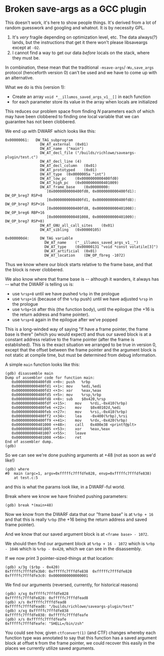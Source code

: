 # Broken save-args as a GCC plugin

This doesn't work, it's here to show people things.  It's derived from a lot
of random guesswork and googling and whatnot.  It is by necessity GPL.

1) It's _very_ fragile depending on optimization level, etc.
   The data always(?) lands, but the instructions that get it there won't
   please libsaveargs except at `-O2`.
2) I cannot find a way to get our data _before_ locals on the stack, where
   they must be.

In combination, these mean that the traditional `-msave-args`/`-Wu,save_args`
protocol (henceforth version 0) can't be used and we have to come up with an
alternative.

What we do is this (version 1):

- Create an array `void *__illumos_saved_args_v1__[]` in each function
- for each parameter store its value in the array when locals are initialized

This reduces our problem space from finding _N_ parameters each of which may
have been clobbered to finding one local variable that we can guarantee has
not been clobbered.

We end up with DWARF which looks like this:

```
0x00000061:   DW_TAG_subprogram
                DW_AT_external	(0x01)
                DW_AT_name	("main")
                DW_AT_decl_file	("/builds/richlowe/saveargs-plugin/test.c")
                DW_AT_decl_line	(4)
                DW_AT_decl_column	(0x01)
                DW_AT_prototyped	(0x01)
                DW_AT_type	(0x0000005a "int")
                DW_AT_low_pc	(0x0000000000400fd0)
                DW_AT_high_pc	(0x0000000000401009)
                DW_AT_frame_base	(0x00000000:
                   [0x0000000000400fd0, 0x0000000000400fd1): DW_OP_breg7 RSP+8
                   [0x0000000000400fd1, 0x0000000000400fd8): DW_OP_breg7 RSP+16
                   [0x0000000000400fd8, 0x0000000000401008): DW_OP_breg6 RBP+16
                   [0x0000000000401008, 0x0000000000401009): DW_OP_breg7 RSP+8)
                DW_AT_GNU_all_call_sites	(0x01)
                DW_AT_sibling	(0x00000105)
```

```
0x000000d4:     DW_TAG_variable
                  DW_AT_name	("__illumos_saved_args_v1__")
                  DW_AT_type	(0x00000131 "void *const volatile[3]")
                  DW_AT_artificial	(0x01)
                  DW_AT_location	(DW_OP_fbreg -1072)
```

Thus we know where our block starts relative to the frame base, and that the
block is never clobbered.

We also know where that frame base is -- although it wanders, it always has --
what the DWARF is telling us is:

 - use `%rsp+8` until we have pushed `%rbp` in the prologue
 - use `%rsp+16` (because of the `%rbp` push) until we have adjusted `%rsp` in
   the prologue
 - use `%rbp+16` after this (the function body), until the epilogue
    (the +16 is the return address and frame pointer).
 - use `%rsp+8` again in the epilogue after we've popped

This is a long-winded way of saying "If have a frame pointer, the frame base
is there" (which you would expect) and thus our saved block is at a constant
address relative to the frame pointer (after the frame is established).  This
is the exact situation we arranged to be true in version 0, except that the
offset between the frame pointer and the argument block is not static at
compile time, but must be determined from debug information.


A simple `main` function looks like this:

```
(gdb) disassemble main
Dump of assembler code for function main:
   0x0000000000400fd0 <+0>:	push   %rbp
   0x0000000000400fd1 <+1>:	mov    %edi,%edi
   0x0000000000400fd3 <+3>:	xor    %eax,%eax
   0x0000000000400fd5 <+5>:	mov    %rsp,%rbp
   0x0000000000400fd8 <+8>:	sub    $0x420,%rsp
   0x0000000000400fdf <+15>:	mov    %rdi,-0x410(%rbp)
   0x0000000000400fe6 <+22>:	mov    $0x40102d,%edi
   0x0000000000400feb <+27>:	mov    %rsi,-0x418(%rbp)
   0x0000000000400ff2 <+34>:	lea    -0x400(%rbp),%rsi
   0x0000000000400ff9 <+41>:	mov    %rdx,-0x420(%rbp)
   0x0000000000401000 <+48>:	call   0x400e38 <printf@plt>
   0x0000000000401005 <+53>:	xor    %eax,%eax
   0x0000000000401007 <+55>:	leave
   0x0000000000401008 <+56>:	ret
End of assembler dump.
(gdb)
```

So we can see we're done pushing arguments at +48 (not as soon as we'd like!)

```
(gdb) where
#0  main (argc=1, argv=0xfffffc7fffdfe828, envp=0xfffffc7fffdfe838)
    at test.c:5
```

and this is what the params look like, in a DWARF-ful world.


Break where we know we have finished pushing parameters:

```
(gdb) break *(main+48)
```

Now we know from the DWARF data that our "frame base" is at `%rbp + 16` and that
this is really `%rbp` (the +16 being the return address and saved frame
pointer).

And we know that our saved argument block is at `<frame base> - 1072`.

We should then find our argument block at `%rbp + 16 - 1072` which is
`%rbp - 1046` which is `%rbp - 0x420`, which we can see in the disassembly.

If we now print 3 pointer-sized-things at that location:

```
(gdb) x/3g ($rbp - 0x420)
0xfffffc7fffdfe3b0:	0xfffffc7fffdfe838	0xfffffc7fffdfe828
0xfffffc7fffdfe3c0:	0x0000000000000001
```

We find our arguments (reversed, currently, for historical reasons)

```
(gdb) x/xg 0xfffffc7fffdfe828
0xfffffc7fffdfe828:	0xfffffc7fffdfead8
(gdb) x/s 0xfffffc7fffdfead8
0xfffffc7fffdfead8:	"/builds/richlowe/saveargs-plugin/test"
(gdb) x/xg 0xfffffc7fffdfe838
0xfffffc7fffdfe838:	0xfffffc7fffdfeafe
(gdb) x/s 0xfffffc7fffdfeafe
0xfffffc7fffdfeafe:	"SHELL=/bin/zsh"
```

You could see how, given `ctfconvert(1)` (and CTF) changes whereby each
function type was annotated to say that this function has a saved argument
block at offset `N` from the frame pointer, we could recover this easily in
the places we currently utilize saved arguments.
